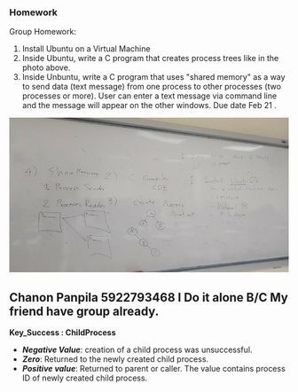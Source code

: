 ### Homework

Group Homework:

1. Install Ubuntu on a Virtual Machine
2. Inside Ubuntu, write a C program that creates process trees like in the photo above.
3. Inside Unbuntu, write a C program that uses "shared memory" as a way to send data (text message) from one process to other processes (two processes or more). User can enter a text message via command line and the message will appear on the other windows.
   Due date Feb 21 .

![HW](./img/asg.jpg)

## Chanon Panpila 5922793468 I Do it alone B/C My friend have group already.

**Key_Success : ChildProcess**
- ***Negative Value***: creation of a child process was unsuccessful.
- ***Zero***: Returned to the newly created child process.
- ***Positive value***: Returned to parent or caller. The value contains process ID
  of newly created child process.


